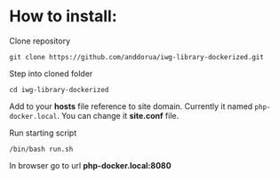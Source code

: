 How to install:
===============

Clone repository
```
git clone https://github.com/anddorua/iwg-library-dockerized.git
```

Step into cloned folder
```
cd iwg-library-dockerized
```

Add to your **hosts** file reference to site domain. 
Currently it named `php-docker.local`. You can change it **site.conf** file.
 
Run starting script
```
/bin/bash run.sh
```

In browser go to url **php-docker.local:8080**

